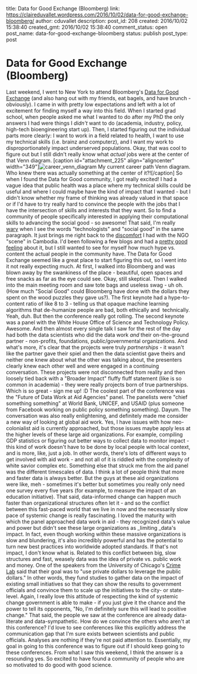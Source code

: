 title: Data for Good Exchange (Bloomberg)
link: https://claireduvallet.wordpress.com/2016/10/02/data-for-good-exchange-bloomberg/
author: cduvallet
description: 
post_id: 208
created: 2016/10/02 15:38:40
created_gmt: 2016/10/02 15:38:40
comment_status: open
post_name: data-for-good-exchange-bloomberg
status: publish
post_type: post

# Data for Good Exchange (Bloomberg)

Last weekend, I went to New York to attend Bloomberg's [Data for Good Exchange](https://www.bloomberg.com/company/d4gx/) (and also hang out with my friends, eat bagels, and have brunch - obviously). I came in with pretty low expectations and left with a lot of excitement for finding myself a way into this field. When I started grad school, when people asked me what I wanted to do after my PhD the only answers I had were things I _didn't_ want to do (academia, industry, policy, high-tech bioengineering start up). Then, I started figuring out the individual parts more clearly: I want to work in a field related to health, I want to use my technical skills (i.e. brainz and computerz), and I want my work to disproportionately impact underserved populations. Okay, that was cool to figure out but I still didn't really know what _actual_ jobs were at the center of that Venn diagram. [caption id="attachment_225" align="aligncenter" width="349"]![career_venn_diagram](https://claireduvallet.files.wordpress.com/2016/10/career_venn_diagram.png?w=680) My current career path Venn diagram. Who knew there was actually something at the center of it?![/caption] So when I found the Data for Good community, I got really excited! I had a vague idea that public health was a place where my technical skills could be useful and where I could maybe have the kind of impact that I wanted - but I didn't know whether my frame of thinking was already valued in that space or if I'd have to try really hard to convince the people with the jobs that I have the intersection of skills and interests that they want. So to find a community of people specifically interested in applying their computational skills to advancing the social good - so awesome!  That said, I'm really [wary](https://medium.com/the-development-set/silicon-valley-s-unchecked-arrogance-d86cbb8db52#.dtiau52ba) when I see the words "technologists" and "social good" in the same paragraph. It just brings me right back to the [discomfort](https://newrepublic.com/article/120178/problem-international-development-and-plan-fix-it) I had with the NGO "scene" in Cambodia. I'd been following a few blogs and had a [pretty good feeling](https://dssg.uchicago.edu/2016/08/18/the-real-world-dssg/) about it, but I still wanted to see for myself how much hype vs. content the actual people in the community have. The Data for Good Exchange seemed like a great place to start figuring this out, so I went into it not really expecting much. At first, I walked into Bloomberg and was blown away by the swankiness of the place - beautiful, open spaces and free snacks as far as the eye could see. Okay, still skeptical. Then I walked into the main meeting room and saw tote bags and useless swag - uh oh. (How much "Social Good" could Bloomberg have done with the dollars they spent on the wood puzzles they gave us?). The first keynote had a hype-to-content ratio of like 8 to 3 - telling us that opaque machine learning algorithms that de-humanize people are bad, both ethically and  technically. Yeah, duh. But then the conference really got rolling. The second keynote was a panel with the White House Office of Science and Technology Policy. Awesome. And then almost every single talk I saw for the rest of the day had both the data scientists who did the data work _and_ their on-the-ground partner - non-profits, foundations, public/governmental organizations. And what's more, it's clear that the projects were truly _partnerships_ - it wasn't like the partner gave their spiel and then the data scientist gave theirs and neither one knew about what the other was talking about, the presenters clearly knew each other well and were engaged in a continuing conversation. These projects were not disconnected from reality and then loosely tied back with a "Broader Impact" fluffy fluff statement (like is so common in academia) - they were really projects born of true partnerships. Which is so great - sign me up! :D The coolest part of the conference was the "Future of Data Work at Aid Agencies" panel. The panelists were "chief something something" at World Bank, UNICEF, and USAID (plus someone from Facebook working on public policy something something). Dayum. The conversation was also really enlightening, and definitely made me consider a new way of looking at global aid work. Yes, I have issues with how neo-colonialist aid is currently approached, but those issues maybe apply less at the higher levels of these large aid organizations. For example, compiling GDP statistics or figuring out better ways to collect data to monitor impact - this kind of work doesn't have to be done by local people with local context, and is more, like, just a job. In other words, there's lots of different ways to get involved with aid work - and not all of it is riddled with the complexity of white savior complex etc. Something else that struck me from the aid panel was the different timescales of data. I think a lot of people think that more and faster data is always better. But the guys at these aid organizations were like, meh - sometimes it's better but sometimes you really only need one survey every five years (for example, to measure the impact of an education initiative). That said, data-informed change can happen much faster than organizational structures often let it - and so the conflict between this fast-paced world that we live in now and the necessarily slow pace of systemic change is really fascinating. I loved the maturity with which the panel approached data work in aid - they recognized data's value and power but didn't see these large organizations as _limiting _data's impact. In fact, even though working within these massive organizations is slow and blundering, it's also incredibly powerful and has the potential to turn new best practices into worldwide adopted standards. If that's not impact, I don't know what is. Related to this conflict between big, slow structures and fast, weasely data was the idea of private vs. public work and money. One of the speakers from the University of Chicago's [Crime Lab](https://crimelab.uchicago.edu/) said that their goal was to "use private dollars to leverage the public dollars." In other words, they fund studies to gather data on the impact of existing small initiatives so that they can show the results to government officials and convince them to scale up the initiatives to the city- or state-level. Again, I really love this attitude of respecting the kind of systemic change government is able to make - if you just give it the chance and the power to tell its opponents, "No, I'm definitely sure this will lead to positive change." That said, the people we saw at the conference are already data-literate and data-sympathetic. How do we convince the others who aren't at this conference? I'd love to see conferences like this explicitly address the communication gap that I'm sure exists between scientists and public officials. Analyses are nothing if they're not paid attention to. Essentially, my goal in going to this conference was to figure out if I should keep going to these conferences. From what I saw this weekend, I think the answer is a resounding yes. So excited to have found a community of people who are so motivated to do good with good science.